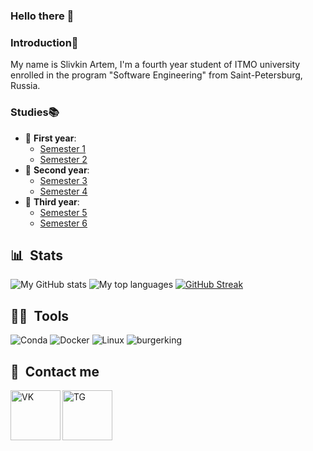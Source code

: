 ### Hello there 👋

### Introduction🤗
My name is Slivkin Artem, I'm a fourth year student of ITMO university enrolled in the program "Software Engineering" from Saint-Petersburg, Russia.

### Studies📚
* 👶 **First year**: 
    - [Semester 1](https://github.com/SlivkinArtem/-IS-2022-1_Sem)
    - [Semester 2](https://github.com/SlivkinArtem/-IS-2022-2_Sem)
* 👦 **Second year**:
    - [Semester 3](https://github.com/SlivkinArtem/-IS-2022-3_Sem-)
    - [Semester 4](https://github.com/SlivkinArtem/-IS-2022-4_Sem-)
* 👨 **Third year**:
    - [Semester 5](https://github.com/SlivkinArtem/-IS-2022-5_Sem-)
    - [Semester 6](https://github.com/SlivkinArtem/-IS-2022-6_Sem-)

## 📊 &nbsp;Stats

![My GitHub stats](https://github-readme-stats.vercel.app/api?username=SlivkinArtem&show_icons=true&card_width=495&theme=dracula)
![My top languages](https://github-readme-stats.vercel.app/api/top-langs/?username=SlivkinArtem&layout=compact&count_private=true&langs_count=10&card_width=495&theme=dracula)
[![GitHub Streak](https://github-readme-streak-stats-two-delta.vercel.app?user=SlivkinArtem&theme=dracula)](https://git.io/streak-stats)
## 👨‍💻 &nbsp;Tools

![Conda](https://img.shields.io/badge/conda-342B029.svg?&style=for-the-badge&logo=anaconda&logoColor=white)
![Docker](https://img.shields.io/badge/docker-%230db7ed.svg?style=for-the-badge&logo=docker&logoColor=white)
![Linux](https://img.shields.io/badge/Linux-FCC624?style=for-the-badge&logo=linux&logoColor=black)
![burgerking](https://img.shields.io/badge/burgerking-D62300?style=for-the-badge&logo=burgerking&logoColor=white)


## 📱&nbsp; Contact me
[<img align="left" alt="VK" width="80px" src="https://img.icons8.com/bubbles/200/null/vk-com.png"/>][vk]
[<img align="left" alt="TG" width="80px" src="https://img.icons8.com/bubbles/200/null/telegram-app.png"/>][tg]

[vk]: https://vk.com/slivixxxx
[tg]: https://t.me/artiukek


